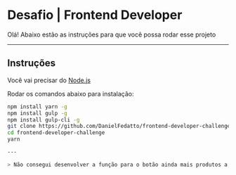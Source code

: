 # Desafio | Frontend Developer


Olá! Abaixo estão as instruções para que você possa rodar esse projeto

---

## Instruções

Você vai precisar do [Node.js](https://nodejs.org/en/)

Rodar os comandos abaixo para instalação:
```bash
npm install yarn -g
npm install gulp -g
npm install gulp-cli -g
git clone https://github.com/DanielFedatto/frontend-developer-challenge.git
cd frontend-developer-challenge
yarn

---

> Não consegui desenvolver a função para o botão ainda mais produtos a tempo

